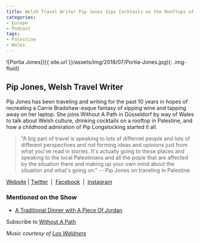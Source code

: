 ```yaml
---
title: Welsh Travel Writer Pip Jones Sips Cocktails on the Rooftops of Palestine
categories:
- Europe
- Podcast
tags:
- Palestine
- Wales
---
```


![Portia Jones]({{ site.url }}/assets/img/2018/07/Portia-Jones.jpg){: .img-fluid}

## Pip Jones, Welsh Travel Writer

Pip Jones has been traveling and writing for the past 10 years in hopes of recreating a Carrie Bradshaw-esque fantasy of sipping wine and tapping away on her laptop. She joins Without A Path in Düsseldorf by way of Wales to talk about Welsh culture, drinking cocktails on a rooftop in Palestine, and how a childhood admiration of Pip Longstocking started it all.

<blockquote>“A big part of travel is speaking to lots of differnet people and lots of different perspectives and not forming ideas and opinions just from what you've read in stories. It's actually going to these places and speaking to the local Palestinians and all the pople that are affected by the situation there and making up your own mind about the situation and what's going on." -- Pip Jones on traveling in Palestine</blockquote>

[Website](https://pipandthecity.com/) | [Twitter](https://twitter.com/pip_says)  |  [Facebook](https://www.facebook.com/pipandthecity/)  |  [Instagram](https://www.instagram.com/pipsays/)

### Mentioned on the Show

 	
  * [A Traditional Dinner with A Piece Of Jordan](https://withoutapath.com/jordanian-food-a-piece-of-jordan/)

Subscribe to [Without A Path](https://itunes.apple.com/us/podcast/without-a-path/id1037475413?l=es&mt=2)

_Music courtesy of [Los Waldners](https://www.facebook.com/los.waldners)_

